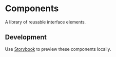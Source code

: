 # Components

A library of reusable interface elements.

## Development

Use [Storybook](https://storybook.js.org/) to preview these components locally.
